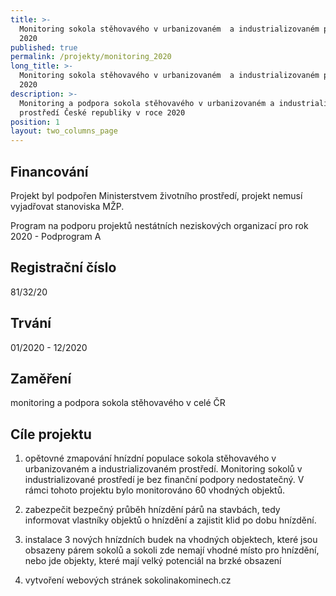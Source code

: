 ```yaml
---
title: >-
  Monitoring sokola stěhovavého v urbanizovaném  a industrializovaném prostředí
  2020
published: true
permalink: /projekty/monitoring_2020
long_title: >-
  Monitoring sokola stěhovavého v urbanizovaném  a industrializovaném prostředí
  2020
description: >-
  Monitoring a podpora sokola stěhovavého v urbanizovaném a industrializovaném
  prostředí České republiky v roce 2020
position: 1
layout: two_columns_page
---
```

## Financování 

Projekt byl podpořen Ministerstvem životního prostředí, projekt nemusí vyjadřovat stanoviska MŽP.

Program na podporu projektů nestátních neziskových organizací pro rok 2020 - Podprogram A

## Registrační číslo

81/32/20

## Trvání 

01/2020 - 12/2020

## Zaměření 

monitoring a podpora sokola stěhovavého v celé ČR

## Cíle projektu

1) opětovné zmapování hnízdní populace sokola stěhovavého v urbanizovaném a industrializovaném prostředí. Monitoring sokolů v industrializované prostředí je bez finanční podpory nedostatečný. V rámci tohoto projektu bylo monitorováno 60 vhodných objektů. 

2) zabezpečit bezpečný průběh hnízdění párů na stavbách, tedy informovat vlastníky objektů o hnízdění a zajistit klid po dobu hnízdění.

3) instalace 3 nových hnízdních budek na vhodných objektech, které jsou obsazeny párem sokolů a sokoli zde nemají vhodné místo pro hnízdění, nebo jde objekty, které mají velký potenciál na brzké obsazení 

4) vytvoření webových stránek sokolinakominech.cz
